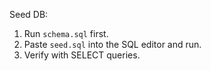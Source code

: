Seed DB:
1. Run `schema.sql` first.
2. Paste `seed.sql` into the SQL editor and run.
3. Verify with SELECT queries.
